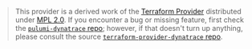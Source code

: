 > This provider is a derived work of the [Terraform Provider](https://github.com/terraform-providers/terraform-provider-dynatrace)
> distributed under [MPL 2.0](https://www.mozilla.org/en-US/MPL/2.0/). If you encounter a bug or missing feature,
> first check the [`pulumi-dynatrace` repo](/issues); however, if that doesn't turn up anything,
> please consult the source [`terraform-provider-dynatrace` repo](https://github.com/terraform-providers/terraform-provider-dynatrace/issues).
